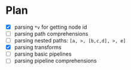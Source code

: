 # Plan
- [x] parsing `*v` for getting node id
- [ ] parsing path comprehensions
- [ ] parsing nested paths: `[a, >, [b,c,d], >, e]`
- [x] parsing transforms
- [ ] parsing basic pipelines
- [ ] parsing pipeline comprehensions
